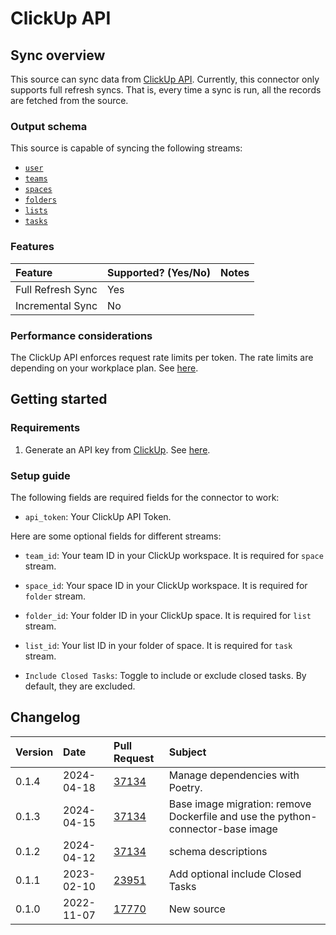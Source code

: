 # ClickUp API

## Sync overview

This source can sync data from [ClickUp API](https://clickup.com/api/). Currently, this connector only supports full refresh syncs. That is, every time a sync is run, all the records are fetched from the source.


### Output schema

This source is capable of syncing the following streams:

* [`user`](https://clickup.com/api/clickupreference/operation/GetAuthorizedUser/)
* [`teams`](https://clickup.com/api/clickupreference/operation/GetAuthorizedTeams/)
* [`spaces`](https://clickup.com/api/clickupreference/operation/GetSpaces/)
* [`folders`](https://clickup.com/api/clickupreference/operation/GetFolders/)
* [`lists`](https://clickup.com/api/clickupreference/operation/GetLists/)
* [`tasks`](https://clickup.com/api/clickupreference/operation/GetTasks)


### Features

| Feature           | Supported? \(Yes/No\) | Notes                                                   |
|:------------------|:----------------------|:--------------------------------------------------------|
| Full Refresh Sync | Yes                   |                                                         |
| Incremental Sync  | No                    |                                                         |

### Performance considerations

The ClickUp API enforces request rate limits per token. The rate limits are depending on your workplace plan. See [here](https://clickup.com/api/developer-portal/rate-limits/).

## Getting started

### Requirements

1. Generate an API key from [ClickUp](https://clickup.com/). See [here](https://clickup.com/api/developer-portal/authentication/#generate-your-personal-api-token).

### Setup guide

The following fields are required fields for the connector to work:

* `api_token`: Your ClickUp API Token.

Here are some optional fields for different streams:

* `team_id`: Your team ID in your ClickUp workspace. It is required for `space` stream.

* `space_id`: Your space ID in your ClickUp workspace. It is required for `folder` stream.

* `folder_id`: Your folder ID in your ClickUp space. It is required for `list` stream.

* `list_id`: Your list ID in your folder of space. It is required for `task` stream.

* `Include Closed Tasks`: Toggle to include or exclude closed tasks. By default, they are excluded.

## Changelog

| Version | Date       | Pull Request                                                 | Subject                           |
|:--------|:-----------|:-------------------------------------------------------------|:----------------------------------|
| 0.1.4 | 2024-04-18 | [37134](https://github.com/airbytehq/airbyte/pull/37134) | Manage dependencies with Poetry. |
| 0.1.3 | 2024-04-15 | [37134](https://github.com/airbytehq/airbyte/pull/37134) | Base image migration: remove Dockerfile and use the python-connector-base image |
| 0.1.2 | 2024-04-12 | [37134](https://github.com/airbytehq/airbyte/pull/37134) | schema descriptions |
| 0.1.1 | 2023-02-10 | [23951](https://github.com/airbytehq/airbyte/pull/23951) | Add optional include Closed Tasks |
| 0.1.0 | 2022-11-07 | [17770](https://github.com/airbytehq/airbyte/pull/17770) | New source |
